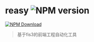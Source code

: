 # reasy ![NPM version](https://badge.fury.io/js/reasy.png)

[![NPM Download](https://nodei.co/npm-dl/tiny-http.png?months=1)](https://www.npmjs.org/package/reasy)

> 基于fis3的前端工程自动化工具